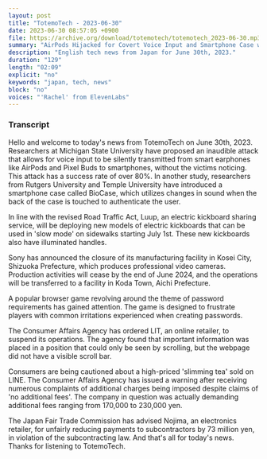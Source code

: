 ```yaml
---
layout: post
title: "TotemoTech - 2023-06-30"
date: 2023-06-30 08:57:05 +0900
file: https://archive.org/download/totemotech/totemotech_2023-06-30.mp3
summary: "AirPods Hijacked for Covert Voice Input and Smartphone Case with Biometric Authentication, & more…"
description: "English tech news from Japan for June 30th, 2023."
duration: "129"
length: "02:09"
explicit: "no"
keywords: "japan, tech, news"
block: "no"
voices: "'Rachel' from ElevenLabs"
---
```


### Transcript

Hello and welcome to today's news from TotemoTech on June 30th, 2023. Researchers at Michigan State University have proposed an inaudible attack that allows for voice input to be silently transmitted from smart earphones like AirPods and Pixel Buds to smartphones, without the victims noticing. This attack has a success rate of over 80%. In another study, researchers from Rutgers University and Temple University have introduced a smartphone case called BioCase, which utilizes changes in sound when the back of the case is touched to authenticate the user.

In line with the revised Road Traffic Act, Luup, an electric kickboard sharing service, will be deploying new models of electric kickboards that can be used in 'slow mode' on sidewalks starting July 1st. These new kickboards also have illuminated handles.

Sony has announced the closure of its manufacturing facility in Kosei City, Shizuoka Prefecture, which produces professional video cameras. Production activities will cease by the end of June 2024, and the operations will be transferred to a facility in Koda Town, Aichi Prefecture.

A popular browser game revolving around the theme of password requirements has gained attention. The game is designed to frustrate players with common irritations experienced when creating passwords.

The Consumer Affairs Agency has ordered LIT, an online retailer, to suspend its operations. The agency found that important information was placed in a position that could only be seen by scrolling, but the webpage did not have a visible scroll bar.

Consumers are being cautioned about a high-priced 'slimming tea' sold on LINE. The Consumer Affairs Agency has issued a warning after receiving numerous complaints of additional charges being imposed despite claims of 'no additional fees'. The company in question was actually demanding additional fees ranging from 170,000 to 230,000 yen.

The Japan Fair Trade Commission has advised Nojima, an electronics retailer, for unfairly reducing payments to subcontractors by 73 million yen, in violation of the subcontracting law.   And that's all for today's news. Thanks for listening to TotemoTech.
